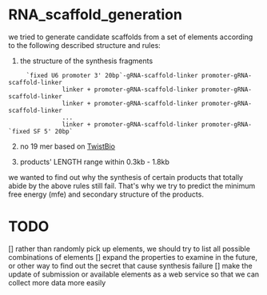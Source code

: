 # RNA_scaffold_generation

we tried to generate candidate scaffolds from a set of elements according to the following described structure and rules:

1. the structure of the synthesis fragments

```
     `fixed U6 promoter 3' 20bp`-gRNA-scaffold-linker promoter-gRNA-scaffold-linker
               linker + promoter-gRNA-scaffold-linker promoter-gRNA-scaffold-linker
               linker + promoter-gRNA-scaffold-linker promoter-gRNA-scaffold-linker
               ...
               linker + promoter-gRNA-scaffold-linker promoter-gRNA-`fixed SF 5' 20bp`
```

2. no 19 mer based on [TwistBio](https://www.twistbioscience.com/)

3. products' LENGTH range within 0.3kb - 1.8kb

we wanted to find out why the synthesis of certain products that totally abide by the above rules still fail. That's why we try to predict the minimum free energy (mfe) and secondary structure of the products. 

# TODO
[] rather than randomly pick up elements, we should try to list all possible combinations of elements
[] expand the properties to examine in the future, or other way to find out the secret that cause synthesis failure
[] make the update of submission or available elements as a web service so that we can collect more data more easily